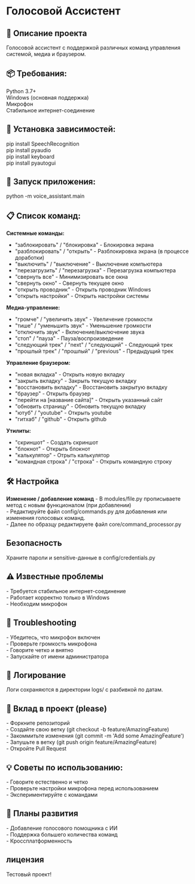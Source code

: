 <h1>Голосовой Ассистент</h1>
<h2>🤖 Описание проекта</h2>
Голосовой ассистент с поддержкой различных команд управления системой, медиа и браузером.
 
<h2>📦 Требования: </h2>

Python 3.7+<br>
Windows (основная поддержка) <br>
Микрофон<br>
Стабильное интернет-соединение<br>

<h2>🔧 Установка зависимостей:</h2>
pip install SpeechRecognition<br>
pip install pyaudio<br>
pip install keyboard<br>
pip install pyautogui<br>

<h2>🚀 Запуск приложения:</h2>

python -m voice_assistant.main

<h2>📋 Список команд: </h2>

<b>Системные команды:</b><br>
- "заблокировать" / "блокировка" - Блокировка экрана<br>
- "разблокировать" / "открыть" - Разблокировка экрана (в процессе доработки)<br>
- "выключить" / "выключение" - Выключение компьютера<br>
- "перезагрузить" / "перезагрузка" - Перезагрузка компьютера<br>
- "свернуть все" - Минимизировать все окна<br>
- "свернуть окно" - Свернуть текущее окно<br>
- "открыть проводник" - Открыть проводник Windows<br>
- "открыть настройки" - Открыть настройки системы<br>

<b>Медиа-управление:</b>
- "громче" / "увеличить звук" - Увеличение громкости<br>
- "тише" / "уменьшить звук" - Уменьшение громкости<br>
- "отключить звук" - Включение/выключение звука<br>
- "стоп" / "пауза" - Пауза/воспроизведение<br>
- "следующий трек" / "next" / "следующий" - Следующий трек<br>
- "прошлый трек" / "прошлый" / "previous" - Предыдущий трек<br>

<b>Управление браузером:</b>
- "новая вкладка" - Открыть новую вкладку<br>
- "закрыть вкладку" - Закрыть текущую вкладку<br>
- "восстановить вкладку" - Восстановить закрытую вкладку<br>
- "браузер" - Открыть браузер<br>
- "перейти на [название сайта]" - Открыть указанный сайт<br>
- "обновить страницу" - Обновить текущую вкладку<br>
- "ютуб" / "youtube" - Открыть youtube <br>
- "гитхаб" / "github" - Открыть github <br>

<b>Утилиты:</b>
- "скриншот" - Создать скриншот  <br>
- "блокнот" - Открыть блокнот  <br>
- "калькулятор" - Отрыть калькулятор <br>
- "командная строка" / "строка" - Открыть командную строку

<h2>🛠 Настройка</h2>
<b>Изменение / добавление команд</b>
- В modules/file.py прописываете метод с новым функционалом (при добавлении) <br>
- Редактируйте файл config/commands.py для добавления или изменения голосовых команд. <br>
- Далее по образцу редактируете файл core/command_processor.py <br>

<h2>Безопасность</h2>
Храните пароли и sensitive-данные в config/credentials.py<br>

<h2>⚠️ Известные проблемы</h2>
- Требуется стабильное интернет-соединение  <br>
- Работает корректно только в Windows  <br>
- Необходим микрофон  <br>

<h2>🔧 Troubleshooting</h2>
- Убедитесь, что микрофон включен  <br>
- Проверьте громкость микрофона  <br>
- Говорите четко и внятно  <br>
- Запускайте от имени администратора  <br>

<h2>📝 Логирование</h2>
Логи сохраняются в директории logs/ с разбивкой по датам.  <br>

<h2>🤝 Вклад в проект (please)</h2>
- Форкните репозиторий  <br>
- Создайте свою ветку (git checkout -b feature/AmazingFeature)  <br>
- Закоммитьте изменения (git commit -m 'Add some AmazingFeature')  <br>
- Запушьте в ветку (git push origin feature/AmazingFeature)  <br>
- Откройте Pull Request  <br>

<h2><b>💡 Советы по использованию:</b></h2>
- Говорите естественно и четко  <br>
- Проверьте настройки микрофона перед использованием  <br>
- Экспериментируйте с командами  <br>

<h2>🚀 Планы развития</h2>
- Добавление голосового помощника с ИИ  <br>
- Поддержка большего количества команд  <br>
- Кроссплатформенность  <br>

<h2><b>лицензия</b></h2>
Тестовый проект!
